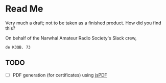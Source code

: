 # Read Me

Very much a draft; not to be taken as a finished product. How did you find this?

On behalf of the Narwhal Amateur Radio Society's Slack crew,

`de K3QB. 73`

## TODO

- [ ] PDF generation (for certificates) using [jsPDF](https://github.com/parallax/jsPDF)
